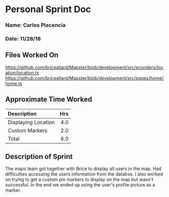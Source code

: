 # Personal Sprint Doc

### Name: Carlos Placencia
### Date: 11/28/18

## Files Worked On

https://github.com/briceallard/Mapster/blob/development/src/providers/location/location.ts
https://github.com/briceallard/Mapster/blob/development/src/pages/home/home.ts

## Approximate Time Worked

| Description                     | Hrs  |
| :------------------------------ | ---: |
| Displaying Location         | 4.0 |
| Custom Markers              | 2.0 |
| Total                           | 6.0  |

## Description of Sprint

The maps team got together with Brice to display all users in the map. Had difficulties accessing the users information from the databse.
I also worked on trying to get a custom pin markers to display on the map but wasn't successful. In the end we ended up using the user's profile picture as a marker.
